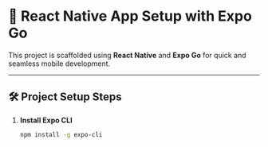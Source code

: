 # 🚀 React Native App Setup with Expo Go

This project is scaffolded using **React Native** and **Expo Go** for quick and seamless mobile development.

---

## 🛠️ Project Setup Steps

1. **Install Expo CLI**
   ```bash
   npm install -g expo-cli
